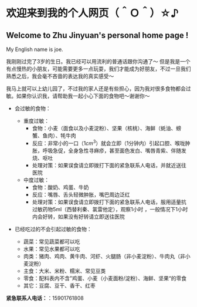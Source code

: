 # 欢迎来到我的个人网页（＾Ｏ＾）☆♪
## Welcome to Zhu Jinyuan's personal home page ! 
My English name is joe.

我刚刚过完了3岁的生日。我已经可以用流利的普通话跟你沟通了～
但是我是一个有点慢热的小朋友，可能需要更多一点玩耍，我们才能成为好朋友，不过一旦我们熟悉之后，我会毫不吝啬的表达我的真实感受～

我马上就可以上幼儿园了，不过我的家人还是有些担心，因为我对很多食物都会过敏。如果你认识我，请帮助我一起小心下面的食物吧～谢谢你～

- 会过敏的食物：
  - 重度过敏：
    - 食物：小麦（面食以及小麦淀粉）、坚果（核桃）、海鲜（蚝油、螃蟹、鱼肉）、牦牛肉
    - 反应：非常小的一口（1$cm^3$）就会立即（1分钟内）引起口腔、喉咙肿胀，呼吸急促，全身急性寻麻疹，甚至面色发白、嘴唇青紫、伴随发烧、呕吐
    - 处理对策：如果误食请立即拨打下面的紧急联系人电话，并就近送往医院
  - 中度过敏：
    - 食物：酸奶、鸡蛋、牛奶
    - 反应：嘴唇、舌头轻微肿胀，嘴巴周边泛红
    - 处理对策：如果误食请立即拨打下面的紧急联系人电话，服用适量抗过敏药物5ml（西替利秦、氯雷他定），观察1小时 ，一般情况下1小时内会好转，如果没有好转请立即送往医院


- 已经吃过的不会引起过敏的食物：
  - 蔬菜：常见蔬菜都可以吃
  - 水果：常见水果都可以吃
  - 肉类：猪肉、鸡肉、黄牛肉、河虾、火腿肠（非小麦淀粉）、牛肉丸（非小麦淀粉）
  - 主食：大米、米粉、糯米、常见豆类
  - 零食：配料表内不含”鸡蛋、小麦（小麦面粉/淀粉）、海鲜、坚果“的零食
  - 其它：豆腐、豆干、香干、红枣

**紧急联系人电话：**：15901761808
